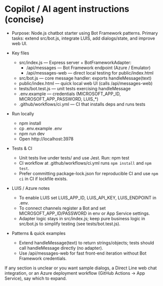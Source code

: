 # Copilot / AI agent instructions (concise)

- Purpose: Node.js chatbot starter using Bot Framework patterns. Primary tasks: extend src/bot.js, integrate LUIS, add dialogs/state, and improve web UI.

- Key files
  - src/index.js — Express server + BotFrameworkAdapter:
    - /api/messages — Bot Framework endpoint (Azure / Emulator)
    - /api/messages-web — direct local testing for public/index.html
  - src/bot.js — core message handler: exports handleMessage(text)
  - public/index.html — quick local web UI (calls /api/messages-web)
  - tests/bot.test.js — unit tests exercising handleMessage
  - .env.example — credentials (MICROSOFT_APP_ID, MICROSOFT_APP_PASSWORD, LUIS_*)
  - .github/workflows/ci.yml — CI that installs deps and runs tests

- Run locally
  - npm install
  - cp .env.example .env
  - npm run dev
  - Open http://localhost:3978

- Tests & CI
  - Unit tests live under tests/ and use Jest. Run: npm test
  - CI workflow at .github/workflows/ci.yml runs `npm install` and `npm test`.
  - Prefer committing package-lock.json for reproducible CI and use `npm ci` in CI if lockfile exists.

- LUIS / Azure notes
  - To enable LUIS set LUIS_APP_ID, LUIS_API_KEY, LUIS_ENDPOINT in .env.
  - To connect channels register a Bot and set MICROSOFT_APP_ID/PASSWORD in env or App Service settings.
  - Adapter logic stays in src/index.js; keep pure business logic in src/bot.js to simplify testing (see tests/bot.test.js).

- Patterns & quick examples
  - Extend handleMessage(text) to return strings/objects; tests should call handleMessage directly (no adapter).
  - Use /api/messages-web for fast front-end iteration without Bot Framework credentials.

If any section is unclear or you want sample dialogs, a Direct Line web chat integration, or an Azure deployment workflow (GitHub Actions → App Service), say which to expand.